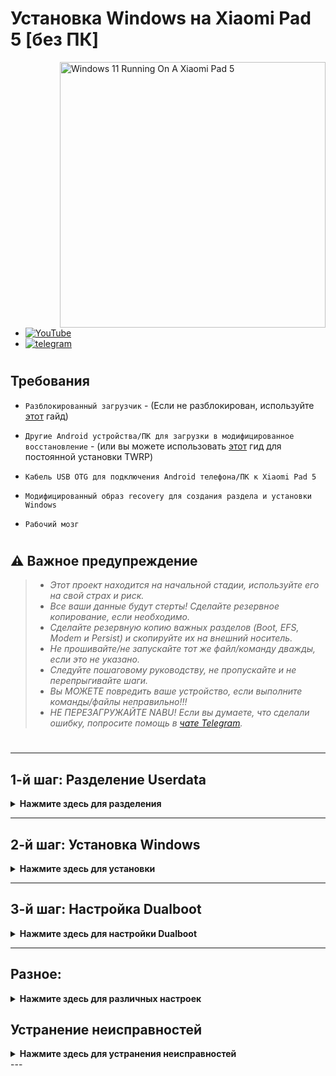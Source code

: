 # Установка Windows на Xiaomi Pad 5 [без ПК]
<img align="right" src="/guide/nabu.png" width="425" alt="Windows 11 Running On A Xiaomi Pad 5">

- [![YouTube](https://github.com/Kumar-Jy/Windows-in-PocoF1-Without-PC/assets/20044626/3abc8b52-c5c6-4495-b623-d1312195d639)](https://youtu.be/57yx5eoBu5U)
- [![telegram](https://img.shields.io/badge/chat-telegram-brightgreen.svg?logo=telegram&style=flat-square)](https://t.me/WinInstaller)
#

## Требования
- ```Разблокированный загрузчик``` - (Если не разблокирован, используйте [этот](https://github.com/erdilS/Port-Windows-11-Xiaomi-Pad-5/blob/main/guide/Russian/unlock-bootloader-ru.md) гайд)

- `Другие Android устройства/ПК для загрузки в модифицированное восстановление` - (или вы можете использовать [этот](TWRPInstallation-ru.md) гид для постоянной установки TWRP)

- `Кабель USB OTG для подключения Android телефона/ПК к Xiaomi Pad 5`

- `Модифицированный образ recovery для создания раздела и установки Windows`

-  ```Рабочий мозг```
#

## ⚠️ Важное предупреждение
> - _Этот проект находится на начальной стадии, используйте его на свой страх и риск._
> - _Все ваши данные будут стерты! Сделайте резервное копирование, если необходимо._
> - _Сделайте резервную копию важных разделов (Boot, EFS, Modem и Persist) и скопируйте их на внешний носитель._
> - _Не прошивайте/не запускайте тот же файл/команду дважды, если это не указано._
> - _Следуйте пошаговому руководству, не пропускайте и не перепрыгивайте шаги._
> - _Вы МОЖЕТЕ повредить ваше устройство, если выполните команды/файлы неправильно!!!_
> - _НЕ ПЕРЕЗАГРУЖАЙТЕ NABU! Если вы думаете, что сделали ошибку, попросите помощь в [чате Telegram](https://t.me/WinInstaller)._
#

---

## 1-й шаг: Разделение Userdata
<details>
  <summary><strong>Нажмите здесь для разделения</strong></summary> 
  
- Скачайте [модифицированный образ recovery](https://github.com/Kumar-Jy/Windows-in-NABU-Without-PC/releases/tag/Modded-TWRP-Recovery) на ваше Android-устройство и Xiaomi Pad 5.

- Скачайте [Magisk Manager APK](https://github.com/topjohnwu/Magisk/releases) на ваш Xiaomi Pad 5.

- Перезагрузите Pad 5 в режим Fastboot, удерживая кнопки уменьшения громкости и питания.

- Подключите ваше Android-устройство или ПК к Pad 5 с помощью кабеля USB OTG и откройте сайт [https://arkt-7.github.io/nabu/](https://arkt-7.github.io/nabu/) в любом браузере (рекомендуется Chrome).

- Нажмите на `Connect Device Fastboot` и выберите `Android`. Устройство подключится, и будет отображена информация о вашем Pad 5.

- Теперь перейдите в раздел `Boot Any Image`, выберите `modded-twrp.img`, нажмите на `Boot`, и TWRP откроется на вашем Pad 5.

- Если это не удастся, вы можете использовать команду `fastboot boot modded-twrp.img` через platform-tools на ПК или через приложение Bugjaeger или Termux на Android для загрузки вашего Pad 5 в модифицированный образ recovery.

- Теперь отсоедините кабель USB OTG. Перейдите в раздел `Install` в TWRP, выберите `magisk.apk` и проведите для прошивки (пропустите этот шаг, если ваше устройство уже имеет root-права).

- Теперь на главном экране перейдите в `Advanced` > `Terminal` и введите команду `partition $` (замените `$` на желаемый размер раздела в ГБ, например, `partition 60`), без ГБ.

- Перезагрузитесь в систему и завершите настройку Android.

- Скачайте и установите [Magisk.apk](https://github.com/topjohnwu/Magisk/releases), откройте его и перезагрузите, если будет предложено.

</details>

---

## 2-й шаг: Установка Windows
<details>
  <summary><strong>Нажмите здесь для установки</strong></summary>

- Скачайте последнюю версию [`WinInstaller.zip`](https://github.com/Kumar-Jy/Windows-in-NABU-Without-PC/releases/tag/Nabu-WinInstaller).

- Скачайте обычный [`Windows ARM ESD`](https://arkt-7.github.io/woawin/), или вы можете скачать [`24h2 IoT LTSC`](https://drive.google.com/file/d/1WvTUIldcmffprJ2ZrdrLjlKqlz_vSlYa/view?usp=drivesdk).

- Поместите файл ESD в папку `Download` на вашем Xiaomi Pad 5 или в папку `WOA` на USB-накопителе. (Да, вы также можете установить его с помощью USB-накопителя.)

- Перезагрузитесь в модифицированный обрад recovery, перейдите в раздел Install, выберите `WinInstaller.zip` и проведите для прошивки. После завершения прошивки перезагрузитесь в систему.

- После этого ваше устройство перезагрузится и начнётся автоматический процесс установки Windows.

- Подождите, пока все процессы завершатся, и появится первоначальная настройка Windows. (Это может занять максимум 10-15 минут и в конечном итоге устройство перезагрузится 2-3 раза.)

</details>

---

## 3-й шаг: Настройка Dualboot
<details>
  <summary><strong>Нажмите здесь для настройки Dualboot</strong></summary>
  
- Дважды щелкните на значок `Android` на рабочем столе, чтобы переключиться на Android (с Windows).
- Чтобы загрузиться с Android в Windows, установите приложение [Woa-Helper.apk](https://github.com/n00b69/woa-helper/releases) из папки "Загрузки", разрешите root-права и нажмите `БЫСТРАЯ ЗАГРУЗКА В WINDOWS`.

</details>

---

## Разное:
<details>
  <summary><strong>Нажмите здесь для различных настроек</strong></summary>
  
- Найдите папку `Toolbox` на диске `C:\`. Она содержит различные полезные файлы и папки.
- Чтобы установить Microsoft Office, подключитесь к интернету и запустите `Office Tool Plus.exe` из папки `office_tool`.
- Для AtlasOS разархивируйте и запустите `AMEWizard`, выберите `AtlasPlaybook.apbx` и следуйте инструкциям.
- Для активации Windows и Office подключитесь к интернету и запустите `winactivator.bat` от имени администратора.

</details>

## Устранение неисправностей
<details>
  <summary><strong>Нажмите здесь для устранения неисправностей</strong></summary>

#### После того, как вы нажмете на значок Android с рабочего стола Windows, если устройство загружается в TWRP:
> - (Эта ошибка обычно возникает, если вы используете кастомную прошивку и прошили WinInstaller с неактивного раздела.)
> - Переключите слоты в разделе перезагрузки TWRP и перезагрузитесь в систему.
> - Откройте приложение Woa-Helper, разрешите root-права, нажмите `СМОНТИРОВАТЬ WINDOWS`, затем нажмите `РЕЗЕРВНОЕ КОПИРОВАНТЕ BOOT ОБРАЗА` и выберите `Windows`.

#### Если не удается загрузиться в Windows, выполните следующие шаги:
> - Перезагрузитесь в fastboot и прошейте ваш Android boot.img: `fastboot flash boot_ab /путь/к/boot.img`.
> - Вы можете просто перезагрузиться в TWRP с помощью команды `fastboot boot /путь/к/twrp.img` и восстановить boot.img из папки `/sdcard/backup`.
> - Если вы используете AOSP ROM и TWRP установлен на вторичном разделе, введите команду fastboot `fastboot set_active other`, и ваш Android вернется.

> [!TIP]
> Вы можете использовать [`Nabu Fastboot Tool`](https://arkt-7.github.io/nabu/) для ввода всех этих команд для устранения неисправностей.
> 
> Найдите папку `backup` на внутреннем хранилище вашего устройства и сохраните её в безопасном месте (например, на Google Drive).

</details>
---
